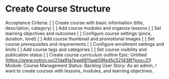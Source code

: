 # Create Course Structure

Acceptance Criteria: [ ] Create course with basic information (title, description, category)
[ ] Add course modules and organize lessons
[ ] Set learning objectives and outcomes
[ ] Configure course settings (price, duration, level)
[ ] Add course thumbnail and promotional images
[ ] Set course prerequisites and requirements
[ ] Configure enrollment settings and limits
[ ] Add course tags and categories
[ ] Set course visibility and publication status
[ ] Create course curriculum outline
Epic: Untitled (https://www.notion.so/21da91a7eae6811aab59fed5c521438f?pvs=21)
Module: Course Management
Status: Backlog
User Story: As an admin, I want to create courses with lessons, modules, and learning objectives.